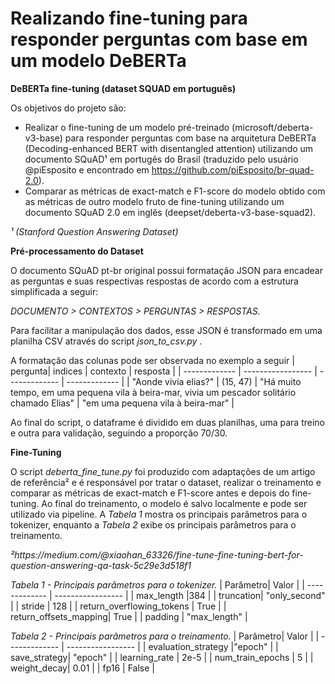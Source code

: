 # Realizando fine-tuning para responder perguntas com base em um modelo DeBERTa
**DeBERTa fine-tuning (dataset SQUAD em português)**

Os objetivos do projeto são:
- Realizar o fine-tuning de um modelo pré-treinado (microsoft/deberta-v3-base) para responder perguntas com base na arquitetura DeBERTa (Decoding-enhanced BERT with disentangled attention) utilizando um documento SQuAD¹ em portugês do Brasil (traduzido pelo usuário @piEsposito e encontrado em https://github.com/piEsposito/br-quad-2.0).
- Comparar as métricas de exact-match e F1-score do modelo obtido com as métricas de outro modelo fruto de fine-tuning utilizando um documento SQuAD 2.0 em inglês (deepset/deberta-v3-base-squad2).

  
 _¹ (Stanford Question Answering Dataset)_





**Pré-processamento do Dataset**


O documento SQuAD pt-br original possui formatação JSON para encadear as perguntas e suas respectivas respostas de acordo com a estrutura simplificada a seguir:

_DOCUMENTO > CONTEXTOS > PERGUNTAS > RESPOSTAS._


Para facilitar a manipulação dos dados, esse JSON é transformado em uma planilha CSV através do script _json_to_csv.py_ .

A formatação das colunas pode ser observada no exemplo a seguir 
| pergunta| indices | contexto  | resposta | 
| ------------- | ----------------- | ------------- | ------------- |
| "Aonde vivia elias?"  |     (15, 47)      | "Há muito tempo, em uma pequena vila à beira-mar, vivia um pescador solitário chamado Elias"   | "em uma pequena vila à beira-mar"  |


Ao final do script, o dataframe é dividido em duas planilhas, uma para treino e outra para validação, seguindo a proporção 70/30.

**Fine-Tuning**


O script _deberta_fine_tune.py_ foi produzido com adaptações de um artigo de referência² e é responsável por tratar o dataset, realizar o treinamento e comparar as métricas de exact-match e F1-score antes e depois do fine-tuning. Ao final do treinamento, o modelo é salvo localmente e pode ser utilizado via pipeline. A _Tabela 1_ mostra os principais parâmetros para o tokenizer, enquanto a _Tabela 2_ exibe os principais parâmetros para o treinamento.


_²https://medium.com/@xiaohan_63326/fine-tune-fine-tuning-bert-for-question-answering-qa-task-5c29e3d518f1_


_Tabela 1 - Principais parâmetros para o tokenizer._
| Parâmetro| Valor |
| ------------- | ----------------- |
| max_length |384  |
|  truncation| "only_second" |
| stride | 128 |
| return_overflowing_tokens | True |
|  return_offsets_mapping| True |
| padding  | "max_length" |


_Tabela 2 - Principais parâmetros para o treinamento._
| Parâmetro| Valor |
| ------------- | ----------------- |
| evaluation_strategy |"epoch"  |
|  save_strategy| "epoch" |
| learning_rate | 2e-5 |
| num_train_epochs | 5 |
|  weight_decay| 0.01 |
| fp16  | False |





